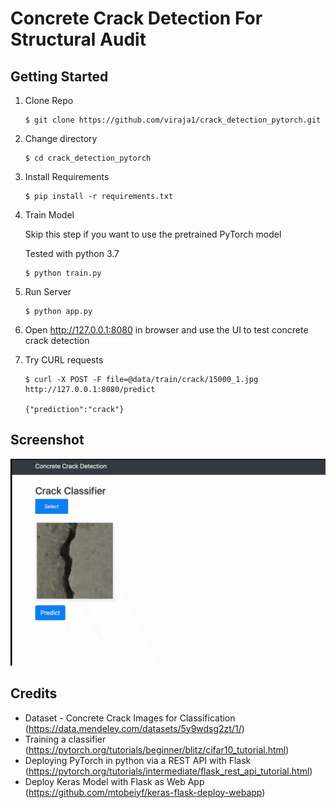 # Concrete Crack Detection For Structural Audit


## Getting Started

1) Clone Repo
    ```
    $ git clone https://github.com/viraja1/crack_detection_pytorch.git
    ```
2) Change directory
    ```
    $ cd crack_detection_pytorch
    ```

3) Install Requirements
    ```
    $ pip install -r requirements.txt
    ```
4) Train Model 
   
   Skip this step if you want to use the pretrained PyTorch model
   
   Tested with python 3.7
   ```
   $ python train.py
   ```
5) Run Server
   ```
   $ python app.py
   ``` 
6) Open http://127.0.0.1:8080 in browser and use the UI to test concrete crack detection

7) Try CURL requests
   ```
   $ curl -X POST -F file=@data/train/crack/15000_1.jpg http://127.0.0.1:8080/predict
   
   {"prediction":"crack"} 
   ```

## Screenshot

![](screenshots/crack.gif)

## Credits
* Dataset - Concrete Crack Images for Classification (https://data.mendeley.com/datasets/5y9wdsg2zt/1/)
* Training a classifier (https://pytorch.org/tutorials/beginner/blitz/cifar10_tutorial.html)
* Deploying PyTorch in python via a REST API with Flask (https://pytorch.org/tutorials/intermediate/flask_rest_api_tutorial.html)
* Deploy Keras Model with Flask as Web App
  (https://github.com/mtobeiyf/keras-flask-deploy-webapp)
